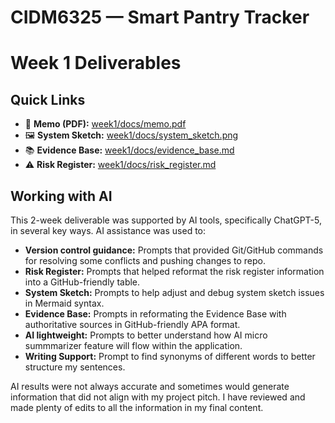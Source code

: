 # CIDM6325 — Smart Pantry Tracker
# Week 1 Deliverables

## Quick Links
- 📄 **Memo (PDF):** [week1/docs/memo.pdf](week1/docs/memo.pdf)
- 🖼️ **System Sketch:** [week1/docs/system_sketch.png](week1/docs/system-sketch.png)
- 📚 **Evidence Base:** [week1/docs/evidence_base.md](week1/docs/evidence-base.md)
- ⚠️ **Risk Register:** [week1/docs/risk_register.md](week1/docs/risk-register.md)

## Working with AI
This 2-week deliverable was supported by AI tools, specifically ChatGPT-5, in several key ways. AI assistance was used to:
- **Version control guidance:** Prompts that provided Git/GitHub commands for resolving some conflicts and pushing changes to repo.  
- **Risk Register:** Prompts that helped reformat the risk register information into a GitHub-friendly table.
- **System Sketch:** Prompts to help adjust and debug system sketch issues in Mermaid syntax.
- **Evidence Base:** Prompts in reformating the Evidence Base with authoritative sources in GitHub-friendly APA format.  
- **AI lightweight:** Prompts to better understand how AI micro summmarizer feature will flow within the application.
- **Writing Support:** Prompt to find synonyms of different words to better structure my sentences. 

AI results were not always accurate and sometimes would generate information that did not align with my project pitch. I have reviewed and made plenty of edits to all the information in my final content.